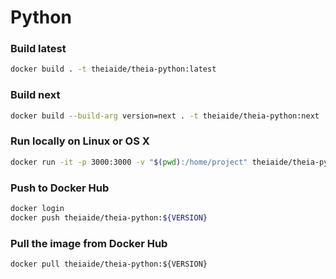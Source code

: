 # Python

### Build latest

```bash
docker build . -t theiaide/theia-python:latest
```

### Build next

```bash
docker build --build-arg version=next . -t theiaide/theia-python:next
```

### Run locally on Linux or OS X

```bash
docker run -it -p 3000:3000 -v "$(pwd):/home/project" theiaide/theia-python:latest
```

### Push to Docker Hub

```bash
docker login
docker push theiaide/theia-python:${VERSION}
```

### Pull the image from Docker Hub

```
docker pull theiaide/theia-python:${VERSION}
```
